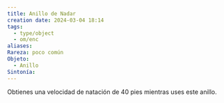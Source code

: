 ```yaml
---
title: Anillo de Nadar
creation date: 2024-03-04 18:14
tags:
  - type/object
  - om/enc
aliases: 
Rareza: poco común
Objeto:
  - Anillo
Sintonía:
---
```

Obtienes una velocidad de natación de 40 pies mientras uses este anillo.